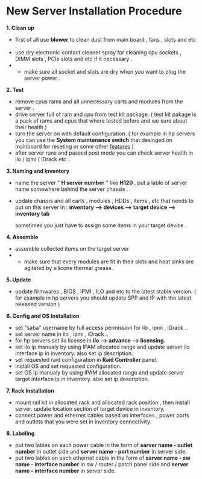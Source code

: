 # New Server Installation Procedure

**1. Clean up**
 - first of all use **blower** to clean dust from main board , fans , slots and etc .
 - use dry electronic contact cleaner spray for cleaning cpu sockets , DIMM slots , PCIe slots and etc if it necessary .
 - * make sure all socket and slots are dry when you want to plug the server power .

**2. Test**
 - remove cpus rams and all unnecessary carts and modules from the server .
 - drive server full of ram and cpu from test kit package. ( test kit pakage is a pack of rams and cpus that where tested before and we sure about their health )
 - turn the server on with default configuration. ( for example in hp servers you can use the **System maintenance switch** that desinged on mainboard for reseting or some other [features](https://techlibrary.hpe.com/docs/iss/DL380_Gen9/setup_install/GUID-83D6E12A-E5FB-4CDA-BBEB-2DB5559ED716.html) )
 - after server runs and passed post mode you can check server health in ilo / ipmi / iDrack etc .
 
**3. Naming and Inventory**
 - name the server " **H server number** " like **H120** , put a lable of server name somewhere behind the server chassis .
 - update chassis and all carts , modules , HDDs , items , etc that needs to put on this server in : **inventory --> devices --> target device --> inventory tab**
 
   sometimes you just have to assign some items in your target device .
 
**4. Assemble**
 - assemble collected items on the target server
 - * make sure that every modules are fit in their slots and heat sinks are agitated by silicone thermal grease.
 
**5. Update**
 - update firmwares , BIOS , IPMI , ILO and etc to the latest stable version. ( for example in hp servers you should update SPP and IP with the latest released version )
 
**6. Config and OS Installation**
 - set "saba" username by full access permission for ilo , ipmi , iDrack ..
 - set server name in ilo , ipmi , iDrack ..
 - for hp servers set ilo license in **ilo --> advance --> licensing**.
 - set ilo ip manualy by using IPAM allocated range and update server ilo interface ip in inventory. also set ip description.
 - set requested raid configuration in **Raid Controller** panel. 
 - install OS and set requested configuration.
 - set OS ip manualy by using IPAM allocated range and update server target interface ip in inventory. also set ip description.

**7. Rack Installation**
 - mount rail kit in allocated rack and allocated rack position , then install server. update location section of target device in inventory.
 - connect power and ethernet cables based on interfaces , power ports and outlets that you were set in inventory connectivity.
 
**8. Labeling**
 - put two lables on each power cable in the form of **sarver name - outlet number** in outlet side and **server name - port number** in server side.
 - put two lables on each ethernet cable in the form of **sarver name - sw name - interface number** in sw / router / patch panel side and **server name - interface number** in server side.
